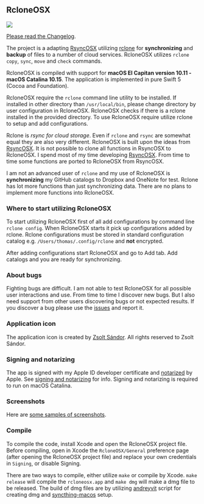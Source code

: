 ## RcloneOSX

![](icon/rcloneosx.png)

[Please read the Changelog](https://rsyncosx.github.io/RcloneChangelog).

The project is a adapting [RsyncOSX](https://github.com/rsyncOSX/RsyncOSX) utilizing [rclone](https://rclone.org/) for **synchronizing** and **backup** of files to a number of cloud services. RcloneOSX utilizes `rclone copy`, `sync`, `move` and `check` commands.

RcloneOSX is compiled with support for **macOS El Capitan version 10.11 - macOS Catalina 10.15**. The application is implemented in pure Swift 5 (Cocoa and Foundation).

RcloneOSX require the `rclone` command line utility to be installed. If installed in other directory than `/usr/local/bin`, please change directory by user configuration in RcloneOSX. RcloneOSX checks if there is a rclone installed in the provided directory. To use RcloneOSX require utilize rclone to setup and add configurations.

Rclone is *rsync for cloud storage*. Even if `rclone` and `rsync` are somewhat equal they are also very different. RcloneOSX is built upon the ideas from [RsyncOSX](https://github.com/rsyncOSX/RsyncOSX). It is not possible to clone all functions in RsyncOSX to RcloneOSX. I spend most of my time developing [RsyncOSX](https://github.com/rsyncOSX/RsyncOSX). From time to time some functions are ported to RcloneOSX from RsyncOSX.

I am not an advanced user of `rclone` and my use of RcloneOSX is **synchronizing** my GitHub catalogs to Dropbox and OneNote for test. Rclone has lot more functions than just synchronizing data. There are no plans to implement more functions into RcloneOSX.

### Where to start utilizing RcloneOSX

To start utilizing RcloneOSX first of all add configurations by command line `rclone config`. When RcloneOSX starts it pick up configurations added by rclone. Rclone configurations must be stored in standard configuration catalog e.g. `/Users/thomas/.config/rclone` and **not** encrypted.

After adding configurations start RcloneOSX and go to Add tab. Add catalogs and you are ready for synchronizing.

### About bugs

Fighting bugs are difficult. I am not able to test RcloneOSX for all possible user interactions and use. From time to time I discover new bugs. But I also need support from other users discovering bugs or not expected results. If you discover a bug please use the [issues](https://github.com/rsyncOSX/rcloneosx/issues) and report it.

### Application icon

The application icon is created by [Zsolt Sándor](https://github.com/graphis). All rights reserved to Zsolt Sándor.

### Signing and notarizing

The app is signed with my Apple ID developer certificate and [notarized](https://support.apple.com/en-us/HT202491) by Apple. See [signing and notarizing](https://rsyncosx.github.io/Notarized) for info. Signing and notarizing is required to run on macOS Catalina.

### Screenshots

Here are [some samples of screenshots](https://github.com/rsyncOSX/rcloneosx/blob/next-version/Views/Views.md).

### Compile

To compile the code, install Xcode and open the RcloneOSX project file. Before compiling, open in Xcode the `RcloneOSX/General` preference page (after opening the RcloneOSX project file) and replace your own credentials in `Signing`, or disable Signing.

There are two ways to compile, either utilize `make` or compile by Xcode. `make release` will compile the `rcloneosx.app` and `make dmg` will make a dmg file to be released.  The build of dmg files are by utilizing [andreyvit](https://github.com/andreyvit/create-dmg) script for creating dmg and [syncthing-macos](https://github.com/syncthing/syncthing-macos) setup.
